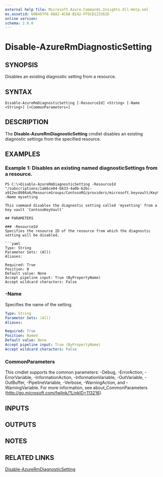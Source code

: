 ```yaml
---
external help file: Microsoft.Azure.Commands.Insights.dll-Help.xml
ms.assetid: 60B497F6-98A2-4C60-B142-FF5CD123362D
online version: 
schema: 2.0.0
---
```


# Disable-AzureRmDiagnosticSetting

## SYNOPSIS
Disables an existing diagnostic setting from a resource.

## SYNTAX

```
Disable-AzureRmDiagnosticSetting [-ResourceId] <String> [-Name <String>] [<CommonParameters>]
```

## DESCRIPTION
The **Disable-AzureRmDiagnosticSetting** cmdlet disables an existing diagnostic settings from the specified resource.

## EXAMPLES

### Example 1: Disables an existing named diagnosticSettings from a resource.
```
PS C:\>Disable-AzureRmDiagnosticSetting -ResourceId "/subscriptions/1a66ce04-b633-4a0b-b2bc-a912ec8986a6/ResourceGroups/ContosoRG/providers/microsoft.keyvault/KeyVaults/ContosoKeyVault" -Name mysetting

This command disables the diagnostic setting called 'mysetting' from a key vault 'ContosoKeyVault'

## PARAMETERS

### -ResourceId
Specifies the resource ID of the resource from which the diagnostic setting will be disabled.

```yaml
Type: String
Parameter Sets: (All)
Aliases: 

Required: True
Position: 0
Default value: None
Accept pipeline input: True (ByPropertyName)
Accept wildcard characters: False
```

### -Name
Specifies the name of the setting.

```yaml
Type: String
Parameter Sets: (All)
Aliases: 

Required: True
Position: Named
Default value: None
Accept pipeline input: True (ByPropertyName)
Accept wildcard characters: False
```

### CommonParameters
This cmdlet supports the common parameters: -Debug, -ErrorAction, -ErrorVariable, -InformationAction, -InformationVariable, -OutVariable, -OutBuffer, -PipelineVariable, -Verbose, -WarningAction, and -WarningVariable. For more information, see about_CommonParameters (http://go.microsoft.com/fwlink/?LinkID=113216).

## INPUTS

## OUTPUTS

## NOTES

## RELATED LINKS

[Disable-AzureRmDiagnosticSetting](./Disable-AzureRmDiagnosticSetting.md)


